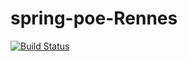 # spring-poe-Rennes
[![Build Status](https://travis-ci.org/QLANOE/spring-poe-Rennes.svg?branch=master)](https://travis-ci.org/QLANOE/spring-poe-Rennes)
